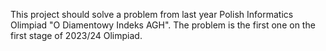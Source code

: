 This project should solve a problem from last year Polish Informatics Olimpiad "O Diamentowy Indeks AGH".
The problem is the first one on the first stage of 2023/24 Olimpiad.